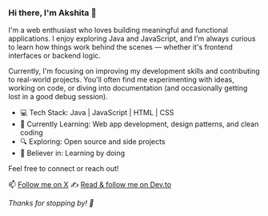 ### Hi there, I'm Akshita 👋

I'm a web enthusiast who loves building meaningful and functional applications. I enjoy exploring Java and JavaScript, and I'm always curious to learn how things work behind the scenes — whether it's frontend interfaces or backend logic.

Currently, I'm focusing on improving my development skills and contributing to real-world projects. You'll often find me experimenting with ideas, working on code, or diving into documentation (and occasionally getting lost in a good debug session).

- 💻 Tech Stack: Java | JavaScript | HTML | CSS
- 🌱 Currently Learning: Web app development, design patterns, and clean coding
- 🔍 Exploring: Open source and side projects
- 🧠 Believer in: Learning by doing

Feel free to connect or reach out!

📫 [Follow me on X](https://x.com/akshitaexe)
✍️ [Read & follow me on Dev.to](https://dev.to/akshitaexe)

_Thanks for stopping by! 🚀_
